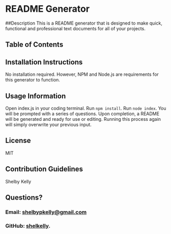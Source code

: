 
# README Generator 

##Description
This is a README generator that is designed to make quick, functional and
 professional text documents for all of your projects.

## Table of Contents


## Installation Instructions
No installation required. However, NPM and Node.js are requirements for
 this generator to function.

## Usage Information
Open index.js in your coding terminal. Run `npm install`. Run `node index`.
 You will be prompted with a series of questions. Upon completion, a README
  will be generated and ready for use or editing. Running this process
   again will simply overwrite your previous input.

## License
MIT

## Contribution Guidelines
Shelby Kelly

## 

## Questions?
### Email: shelbypkelly@gmail.com
### GitHub: [shelkelly](github.com/shelkelly).
